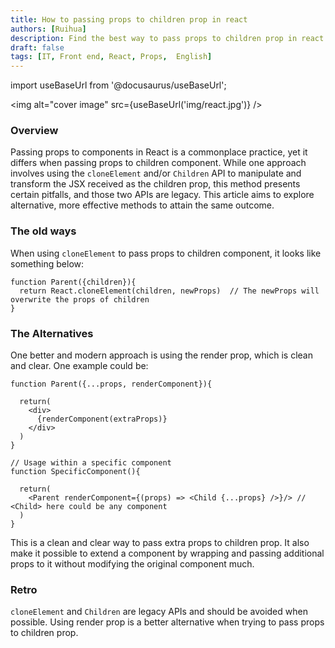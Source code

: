 ```yaml
---
title: How to passing props to children prop in react
authors: [Ruihua]
description: Find the best way to pass props to children prop in react
draft: false
tags: [IT, Front end, React, Props,  English]
---
```


import useBaseUrl from '@docusaurus/useBaseUrl';

<img alt="cover image" src={useBaseUrl('img/react.jpg')} />

### Overview
Passing props to components in React is a commonplace practice, yet it differs when passing props to children component. While one approach involves using the `cloneElement` and/or `Children` API to manipulate and transform the JSX received as the children prop, this method presents certain pitfalls, and those two APIs are legacy. This article aims to explore alternative, more effective methods to attain the same outcome.

<!--truncate-->
### The old ways
When using `cloneElement` to pass props to children component, it looks like something below:
```
function Parent({children}){
  return React.cloneElement(children, newProps)  // The newProps will overwrite the props of children
}
```


### The Alternatives
One better and modern approach is using the render prop, which is clean and clear. One example could be:
```
function Parent({...props, renderComponent}){

  return(
    <div>
      {renderComponent(extraProps)}
    </div>
  )
}

// Usage within a specific component
function SpecificComponent(){
  
  return(
    <Parent renderComponent={(props) => <Child {...props} />}/> // <Child> here could be any component
  )
}
```
This is a clean and clear way to pass extra props to children prop. It also make it possible to extend a component by wrapping and passing additional props to it without modifying the original component much.



### Retro
`cloneElement` and `Children` are legacy APIs and should be avoided when possible. Using render prop is a better alternative when trying to pass props to children prop.

